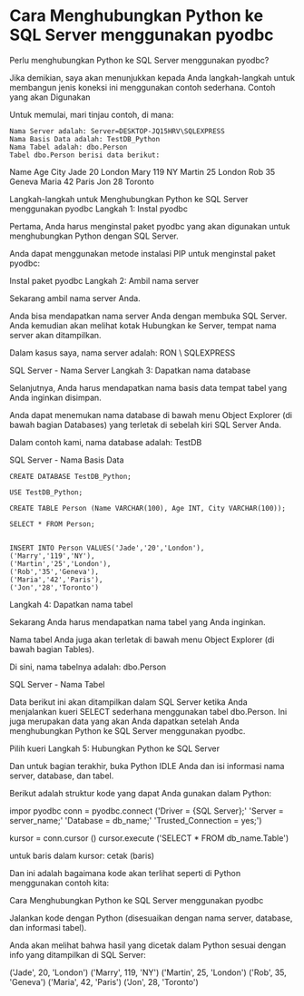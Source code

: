 # Cara Menghubungkan Python ke SQL Server menggunakan pyodbc

Perlu menghubungkan Python ke SQL Server menggunakan pyodbc?

Jika demikian, saya akan menunjukkan kepada Anda langkah-langkah untuk membangun jenis koneksi ini menggunakan contoh sederhana.
Contoh yang akan Digunakan

Untuk memulai, mari tinjau contoh, di mana:

    Nama Server adalah: Server=DESKTOP-JQ15HRV\SQLEXPRESS
    Nama Basis Data adalah: TestDB_Python
    Nama Tabel adalah: dbo.Person
    Tabel dbo.Person berisi data berikut:
    
Name	  Age	  City
Jade	  20	  London
Mary	  119	  NY
Martin	  25	  London
Rob	      35	  Geneva
Maria	  42	  Paris
Jon	      28	  Toronto

Langkah-langkah untuk Menghubungkan Python ke SQL Server menggunakan pyodbc
Langkah 1: Instal pyodbc

Pertama, Anda harus menginstal paket pyodbc yang akan digunakan untuk menghubungkan Python dengan SQL Server.

Anda dapat menggunakan metode instalasi PIP untuk menginstal paket pyodbc:

Instal paket pyodbc
Langkah 2: Ambil nama server

Sekarang ambil nama server Anda.

Anda bisa mendapatkan nama server Anda dengan membuka SQL Server. Anda kemudian akan melihat kotak Hubungkan ke Server, tempat nama server akan ditampilkan.

Dalam kasus saya, nama server adalah: RON \ SQLEXPRESS

SQL Server - Nama Server
Langkah 3: Dapatkan nama database

Selanjutnya, Anda harus mendapatkan nama basis data tempat tabel yang Anda inginkan disimpan.

Anda dapat menemukan nama database di bawah menu Object Explorer (di bawah bagian Databases) yang terletak di sebelah kiri SQL Server Anda.

Dalam contoh kami, nama database adalah: TestDB

SQL Server - Nama Basis Data

    CREATE DATABASE TestDB_Python;

    USE TestDB_Python;

    CREATE TABLE Person (Name VARCHAR(100), Age INT, City VARCHAR(100));

    SELECT * FROM Person;


    INSERT INTO Person VALUES('Jade','20','London'),
    ('Marry','119','NY'),
    ('Martin','25','London'),
    ('Rob','35','Geneva'),
    ('Maria','42','Paris'),
    ('Jon','28','Toronto')

Langkah 4: Dapatkan nama tabel

Sekarang Anda harus mendapatkan nama tabel yang Anda inginkan.

Nama tabel Anda juga akan terletak di bawah menu Object Explorer (di bawah bagian Tables).

Di sini, nama tabelnya adalah: dbo.Person

SQL Server - Nama Tabel

Data berikut ini akan ditampilkan dalam SQL Server ketika Anda menjalankan kueri SELECT sederhana menggunakan tabel dbo.Person. Ini juga merupakan data yang akan Anda dapatkan setelah Anda menghubungkan Python ke SQL Server menggunakan pyodbc.

Pilih kueri
Langkah 5: Hubungkan Python ke SQL Server

Dan untuk bagian terakhir, buka Python IDLE Anda dan isi informasi nama server, database, dan tabel.

Berikut adalah struktur kode yang dapat Anda gunakan dalam Python:

impor pyodbc
conn = pyodbc.connect ('Driver = {SQL Server};'
                      'Server = server_name;'
                      'Database = db_name;'
                      'Trusted_Connection = yes;')

kursor = conn.cursor ()
cursor.execute ('SELECT * FROM db_name.Table')

untuk baris dalam kursor:
    cetak (baris)

Dan ini adalah bagaimana kode akan terlihat seperti di Python menggunakan contoh kita:

 

Cara Menghubungkan Python ke SQL Server menggunakan pyodbc

 

Jalankan kode dengan Python (disesuaikan dengan nama server, database, dan informasi tabel).

Anda akan melihat bahwa hasil yang dicetak dalam Python sesuai dengan info yang ditampilkan di SQL Server:

('Jade', 20, 'London')
('Marry', 119, 'NY')
('Martin', 25, 'London')
('Rob', 35, 'Geneva')
('Maria', 42, 'Paris')
('Jon', 28, 'Toronto')
